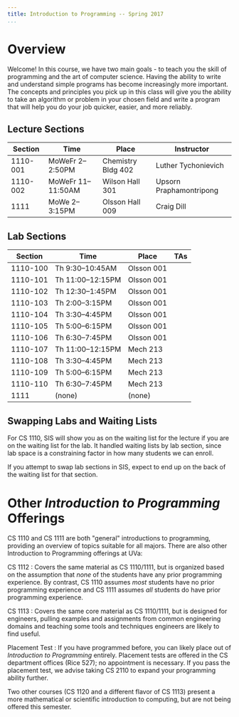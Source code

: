 ```yaml
---
title: Introduction to Programming -- Spring 2017
...
```


# Overview

Welcome! In this course, we have two main goals - to teach you the skill of programming and the art of computer science. Having the ability to write and understand simple programs has become increasingly more important. The concepts and principles you pick up in this class will give you the ability to take an algorithm or problem in your chosen field and write a program that will help you do your job quicker, easier, and more reliably.

## Lecture Sections

Section |Time             |Place             |Instructor             
--------|-----------------|------------------|-----------------------
1110-001|MoWeFr 2–2:50PM  |Chemistry Bldg 402|Luther Tychonievich    
1110-002|MoWeFr 11–11:50AM|Wilson Hall 301   |Upsorn Praphamontripong
1111    |MoWe 2–3:15PM    |Olsson Hall 009   |Craig Dill             

## Lab Sections

Section |Time            |Place     |TAs
--------|----------------|----------|-----
1110-100|Th 9:30–10:45AM |Olsson 001|
1110-101|Th 11:00–12:15PM|Olsson 001|
1110-102|Th 12:30–1:45PM |Olsson 001|
1110-103|Th 2:00–3:15PM  |Olsson 001|
1110-104|Th 3:30–4:45PM  |Olsson 001|
1110-105|Th 5:00–6:15PM  |Olsson 001|
1110-106|Th 6:30–7:45PM  |Olsson 001|
1110-107|Th 11:00–12:15PM|Mech 213  |
1110-108|Th 3:30–4:45PM  |Mech 213  |
1110-109|Th 5:00–6:15PM  |Mech 213  |
1110-110|Th 6:30–7:45PM  |Mech 213  |
1111    |(none)          |(none)    |

## Swapping Labs and Waiting Lists

For CS 1110, SIS will show you as on the waiting list for the lecture if you are on the waiting list for the lab.
It handled waiting lists by lab section, since lab space is a constraining factor in how many students we can enroll.

If you attempt to swap lab sections in SIS, expect to end up on the back of the waiting list for that section.

# Other *Introduction to Programming* Offerings

CS 1110 and CS 1111 are both "general" introductions to programming, providing an overview of topics suitable for all majors.
There are also other Introduction to Programming offerings at UVa:

CS 1112
:   Covers the same material as CS 1110/1111,
    but is organized based on the assumption that *none* of the students have any prior programming experience.
    By contrast, CS 1110 assumes *most* students have no prior programming experience
    and CS 1111 assumes *all* students do have prior programming experience.

CS 1113
:   Covers the same core material as CS 1110/1111, but is designed for engineers,
    pulling examples and assignments from common engineering domains
    and teaching some tools and techniques engineers are likely to find useful.

Placement Test
:   If you have programmed before, you can likely place out of *Introduction to Programming* entirely.
    Placement tests are offered in the CS department offices (Rice 527); no appointment is necessary.
    If you pass the placement test, we advise taking CS 2110 to expand your programming ability further.

Two other courses (CS 1120 and a different flavor of CS 1113) present a more mathematical or scientific introduction to computing, but are not being offered this semester.
